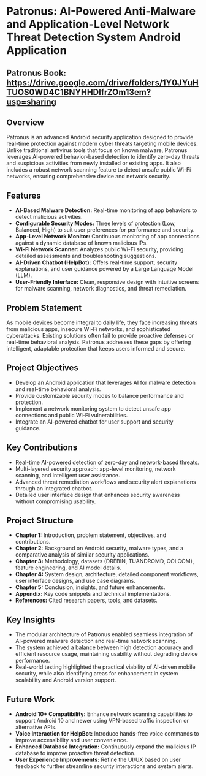 # Patronus: AI-Powered Anti-Malware and Application-Level Network Threat Detection System Android Application

## Patronus Book: https://drive.google.com/drive/folders/1Y0JYuHTUOS0WD4C1BNYHHDIfrZOm13em?usp=sharing

## Overview
Patronus is an advanced Android security application designed to provide real-time protection against modern cyber threats targeting mobile devices. Unlike traditional antivirus tools that focus on known malware, Patronus leverages AI-powered behavior-based detection to identify zero-day threats and suspicious activities from newly installed or existing apps. It also includes a robust network scanning feature to detect unsafe public Wi-Fi networks, ensuring comprehensive device and network security.

## Features
- **AI-Based Malware Detection:** Real-time monitoring of app behaviors to detect malicious activities.
- **Configurable Security Modes:** Three levels of protection (Low, Balanced, High) to suit user preferences for performance and security.
- **App-Level Network Monitor:** Continuous monitoring of app connections against a dynamic database of known malicious IPs.
- **Wi-Fi Network Scanner:** Analyzes public Wi-Fi security, providing detailed assessments and troubleshooting suggestions.
- **AI-Driven Chatbot (HelpBot):** Offers real-time support, security explanations, and user guidance powered by a Large Language Model (LLM).
- **User-Friendly Interface:** Clean, responsive design with intuitive screens for malware scanning, network diagnostics, and threat remediation.

## Problem Statement
As mobile devices become integral to daily life, they face increasing threats from malicious apps, insecure Wi-Fi networks, and sophisticated cyberattacks. Existing solutions often fail to provide proactive defenses or real-time behavioral analysis. Patronus addresses these gaps by offering intelligent, adaptable protection that keeps users informed and secure.

## Project Objectives
- Develop an Android application that leverages AI for malware detection and real-time behavioral analysis.
- Provide customizable security modes to balance performance and protection.
- Implement a network monitoring system to detect unsafe app connections and public Wi-Fi vulnerabilities.
- Integrate an AI-powered chatbot for user support and security guidance.

## Key Contributions
- Real-time AI-powered detection of zero-day and network-based threats.
- Multi-layered security approach: app-level monitoring, network scanning, and intelligent user assistance.
- Advanced threat remediation workflows and security alert explanations through an integrated chatbot.
- Detailed user interface design that enhances security awareness without compromising usability.

## Project Structure
- **Chapter 1:** Introduction, problem statement, objectives, and contributions.
- **Chapter 2:** Background on Android security, malware types, and a comparative analysis of similar security applications.
- **Chapter 3:** Methodology, datasets (DREBIN, TUANDROMD, COLCOM), feature engineering, and AI model details.
- **Chapter 4:** System design, architecture, detailed component workflows, user interface designs, and use case diagrams.
- **Chapter 5:** Conclusion, insights, and future enhancements.
- **Appendix:** Key code snippets and technical implementations.
- **References:** Cited research papers, tools, and datasets.

## Key Insights
- The modular architecture of Patronus enabled seamless integration of AI-powered malware detection and real-time network scanning.
- The system achieved a balance between high detection accuracy and efficient resource usage, maintaining usability without degrading device performance.
- Real-world testing highlighted the practical viability of AI-driven mobile security, while also identifying areas for enhancement in system scalability and Android version support.

## Future Work
- **Android 10+ Compatibility:** Enhance network scanning capabilities to support Android 10 and newer using VPN-based traffic inspection or alternative APIs.
- **Voice Interaction for HelpBot:** Introduce hands-free voice commands to improve accessibility and user convenience.
- **Enhanced Database Integration:** Continuously expand the malicious IP database to improve proactive threat detection.
- **User Experience Improvements:** Refine the UI/UX based on user feedback to further streamline security interactions and system alerts.
